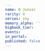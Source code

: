 ```yaml
---
name: Q Junior
rarity: 4
series: voy
memory_alpha: ''
bigbook_tier:
events:
in_portal:
published: false
---
```

